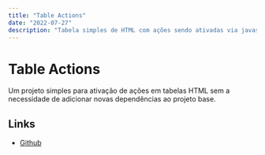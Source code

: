 ```yaml
---
title: "Table Actions"
date: "2022-07-27"
description: "Tabela simples de HTML com ações sendo ativadas via javascript sem necessidade dependências."
---
```


# Table Actions

Um projeto simples para ativação de ações em tabelas HTML sem a necessidade de adicionar novas dependências ao projeto base.

## Links

* [Github](https://github.com/marcmatias/table-actions)
